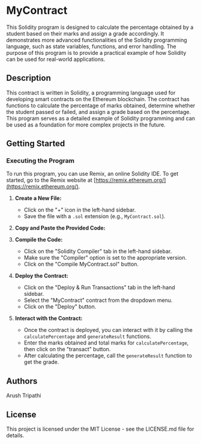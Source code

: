 # MyContract

This Solidity program is designed to calculate the percentage obtained by a student based on their marks and assign a grade accordingly. It demonstrates more advanced functionalities of the Solidity programming language, such as state variables, functions, and error handling. The purpose of this program is to provide a practical example of how Solidity can be used for real-world applications.

## Description

This contract is written in Solidity, a programming language used for developing smart contracts on the Ethereum blockchain. The contract has functions to calculate the percentage of marks obtained, determine whether the student passed or failed, and assign a grade based on the percentage. This program serves as a detailed example of Solidity programming and can be used as a foundation for more complex projects in the future.

## Getting Started

### Executing the Program

To run this program, you can use Remix, an online Solidity IDE. To get started, go to the Remix website at [https://remix.ethereum.org/](https://remix.ethereum.org/).

1. **Create a New File:**
    - Click on the "+" icon in the left-hand sidebar.
    - Save the file with a `.sol` extension (e.g., `MyContract.sol`).

2. **Copy and Paste the Provided Code:**

3. **Compile the Code:**
    - Click on the "Solidity Compiler" tab in the left-hand sidebar.
    - Make sure the "Compiler" option is set to the appropriate version.
    - Click on the "Compile MyContract.sol" button.

4. **Deploy the Contract:**
    - Click on the "Deploy & Run Transactions" tab in the left-hand sidebar.
    - Select the "MyContract" contract from the dropdown menu.
    - Click on the "Deploy" button.

5. **Interact with the Contract:**
    - Once the contract is deployed, you can interact with it by calling the `calculatePercentage` and `generateResult` functions.
    - Enter the marks obtained and total marks for `calculatePercentage`, then click on the "transact" button.
    - After calculating the percentage, call the `generateResult` function to get the grade.

## Authors

Arush Tripathi

## License

This project is licensed under the MIT License - see the LICENSE.md file for details.
